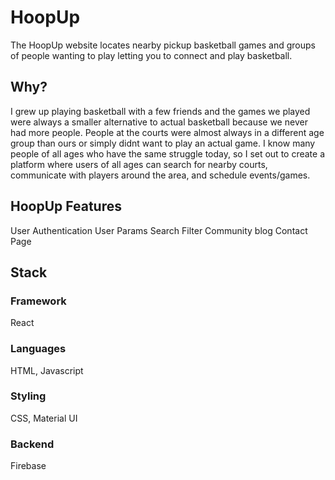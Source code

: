 # HoopUp

The HoopUp website locates nearby pickup basketball games and groups of people wanting to play letting you to connect and play basketball.

## Why?

I grew up playing basketball with a few friends and the games we played were always a smaller alternative to actual basketball because we never had more people.  People at the courts were almost always in a different age group than ours or simply didnt want to play an actual game.  I know many people of all ages who have the same struggle today, so I set out to create a platform where users of all ages can search for nearby courts, communicate with players around the area, and schedule events/games.  

## HoopUp Features

User Authentication
User Params
Search Filter
Community blog
Contact Page

## Stack 

### Framework

React

### Languages

HTML, Javascript

### Styling

CSS, Material UI

### Backend 

Firebase
